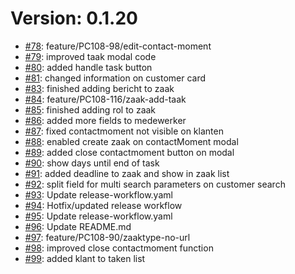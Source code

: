 # Version: 0.1.20

* [#78](https://github.com/ConductionNL/zaakafhandelapp/pull/78): feature/PC108-98/edit-contact-moment
* [#79](https://github.com/ConductionNL/zaakafhandelapp/pull/79): improved taak modal code
* [#80](https://github.com/ConductionNL/zaakafhandelapp/pull/80): added handle task button
* [#81](https://github.com/ConductionNL/zaakafhandelapp/pull/81): changed information on customer card
* [#83](https://github.com/ConductionNL/zaakafhandelapp/pull/83): finished adding bericht to zaak
* [#84](https://github.com/ConductionNL/zaakafhandelapp/pull/84): feature/PC108-116/zaak-add-taak
* [#85](https://github.com/ConductionNL/zaakafhandelapp/pull/85): finished adding rol to zaak
* [#86](https://github.com/ConductionNL/zaakafhandelapp/pull/86): added more fields to medewerker
* [#87](https://github.com/ConductionNL/zaakafhandelapp/pull/87): fixed contactmoment not visible on klanten
* [#88](https://github.com/ConductionNL/zaakafhandelapp/pull/88): enabled create zaak on contactMoment modal
* [#89](https://github.com/ConductionNL/zaakafhandelapp/pull/89): added close contactmoment button on modal
* [#90](https://github.com/ConductionNL/zaakafhandelapp/pull/90): show days until end of task
* [#91](https://github.com/ConductionNL/zaakafhandelapp/pull/91): added deadline to zaak and show in zaak list
* [#92](https://github.com/ConductionNL/zaakafhandelapp/pull/92): split field for multi search parameters on customer search
* [#93](https://github.com/ConductionNL/zaakafhandelapp/pull/93): Update release-workflow.yaml
* [#94](https://github.com/ConductionNL/zaakafhandelapp/pull/94): Hotfix/updated release workflow
* [#95](https://github.com/ConductionNL/zaakafhandelapp/pull/95): Update release-workflow.yaml
* [#96](https://github.com/ConductionNL/zaakafhandelapp/pull/96): Update README.md
* [#97](https://github.com/ConductionNL/zaakafhandelapp/pull/97): feature/PC108-90/zaaktype-no-url
* [#98](https://github.com/ConductionNL/zaakafhandelapp/pull/98): improved close contactmoment function
* [#99](https://github.com/ConductionNL/zaakafhandelapp/pull/99): added klant to taken list
